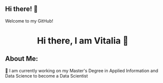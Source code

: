 ## Hi there! 👋
Welcome to my GitHub!

<h1 align="center">Hi there, I am Vitalia 👋</h1>

## About Me: 
🌱 I am currently working on my Master's Degree in Applied Information and Data Science to become a Data Scientist
